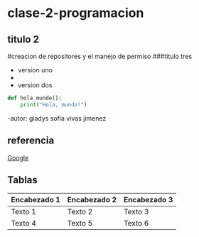 # clase-2-programacion

## titulo 2 

#creacion de repositores y el manejo de permiso 
###titulo tres 

- version uno
- 
- version dos
  
```python
def hola_mundo():
    print("Hola, mundo!")
```
  
-autor:  gladys sofia vivas jimenez
  ## referencia
  [Google](https://www.google.com)

## Tablas
| Encabezado 1 | Encabezado 2 | Encabezado 3 |
|--------------|--------------|--------------|
| Texto 1      | Texto 2      | Texto 3      |
| Texto 4      | Texto 5      | Texto 6      |
